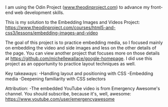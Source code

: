 I am using the Odin Project (www.theodinproject.com) to advance my front-end web development skills.

This is my solution to the Embedding Images and Videos Project: https://www.theodinproject.com/courses/html5-and-css3/lessons/embedding-images-and-video

The goal of this project is to practice embedding media, so I focused mainly on embedding the video and side images and less on the other details of the page. You can view another project that focuses more on those details at https://github.com/michellewallace/google-homepage. I did use this project as an opportunity to practice layout techniques as well.

Key takeaways:
-Handling layout and positioning with CSS
-Embedding media
-Deepening familiarity with CSS selectors

Attribution:
-The embedded YouTube video is from Emergency Awesome's channel. You should subscribe, because it's, well, awesome: https://www.youtube.com/user/emergencyawesome

